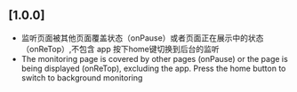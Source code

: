 ## [1.0.0] 
* 监听页面被其他页面覆盖状态（onPause）或者页面正在展示中的状态（onReTop）,不包含 app 按下home键切换到后台的监听
* The monitoring page is covered by other pages (onPause) or the page is being displayed (onReTop), excluding the app. Press the home button to switch to background monitoring


